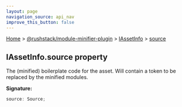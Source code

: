 ```yaml
---
layout: page
navigation_source: api_nav
improve_this_button: false
---
```



[Home](./index.md) &gt; [@rushstack/module-minifier-plugin](./module-minifier-plugin.md) &gt; [IAssetInfo](./module-minifier-plugin.iassetinfo.md) &gt; [source](./module-minifier-plugin.iassetinfo.source.md)

## IAssetInfo.source property

The (minified) boilerplate code for the asset. Will contain a token to be replaced by the minified modules.

<b>Signature:</b>

```typescript
source: Source;
```
